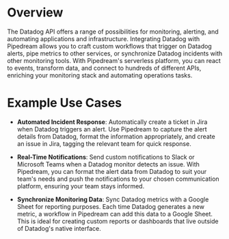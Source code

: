 # Overview

The Datadog API offers a range of possibilities for monitoring, alerting, and automating applications and infrastructure. Integrating Datadog with Pipedream allows you to craft custom workflows that trigger on Datadog alerts, pipe metrics to other services, or synchronize Datadog incidents with other monitoring tools. With Pipedream's serverless platform, you can react to events, transform data, and connect to hundreds of different APIs, enriching your monitoring stack and automating operations tasks.

# Example Use Cases

- **Automated Incident Response**: Automatically create a ticket in Jira when Datadog triggers an alert. Use Pipedream to capture the alert details from Datadog, format the information appropriately, and create an issue in Jira, tagging the relevant team for quick response.

- **Real-Time Notifications**: Send custom notifications to Slack or Microsoft Teams when a Datadog monitor detects an issue. With Pipedream, you can format the alert data from Datadog to suit your team's needs and push the notifications to your chosen communication platform, ensuring your team stays informed.

- **Synchronize Monitoring Data**: Sync Datadog metrics with a Google Sheet for reporting purposes. Each time Datadog generates a new metric, a workflow in Pipedream can add this data to a Google Sheet. This is ideal for creating custom reports or dashboards that live outside of Datadog's native interface.
